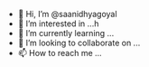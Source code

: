 - 👋 Hi, I’m @saanidhyagoyal
- 👀 I’m interested in ...h
- 🌱 I’m currently learning ...
- 💞️ I’m looking to collaborate on ...
- 📫 How to reach me ...

<!---
       I.m programmer
Hey mate, this is saanidhya gupta
I,m Currently learning different programming languages
You can conatct me on saanidhyagupta2003@gmail.com
--->

